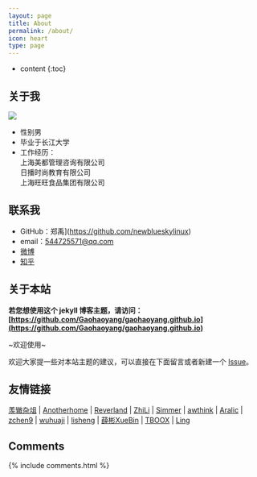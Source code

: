 ```yaml
---
layout: page
title: About
permalink: /about/
icon: heart
type: page
---
```


* content
{:toc}

## 关于我

![](http://upload.ouliu.net/i/201812091022044246b.jpeg)
* 性别男
* 毕业于长江大学
* 工作经历：
</br >上海美都管理咨询有限公司
</br >日播时尚教育有限公司
</br >上海旺旺食品集团有限公司


## 联系我

* GitHub：郑禹](https://github.com/newblueskylinux)
* email：544725571@qq.com
* [微博](http://weibo.com/zhyrh1314)
* [知乎](https://www.zhihu.com/people/zhengyu1992)

## 关于本站

**若您想使用这个 jekyll 博客主题，请访问：[https://github.com/Gaohaoyang/gaohaoyang.github.io](https://github.com/Gaohaoyang/gaohaoyang.github.io)**

~欢迎使用~

欢迎大家提一些对本站主题的建议，可以直接在下面留言或者新建一个 [Issue](https://github.com/Gaohaoyang/gaohaoyang.github.io/issues)。


## 友情链接

[羡辙杂俎](http://zhangwenli.com/blog) \| [Anotherhome](https://www.anotherhome.net) \| [Reverland](http://reverland.org/) \| [ZhiLi](http://lizhipower.github.io/) \| [Simmer](http://simmer-jun.github.io/) \| [awthink](http://awthink.net/) \| [Aralic](http://aralic.github.io/) \| [zchen9](http://www.chen9.info/) \| [wuhuaji](http://wuhuaji.me/) \| [lisheng](http://www.lishengcn.cn/) \| [薛彬XueBin](http://axuebin.com/blog/) \| [TBOOX](http://www.tboox.org/cn/) \|  [Ling](http://linglinyp.com/)

## Comments

{% include comments.html %}
